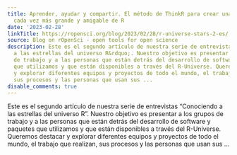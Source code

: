 ```yaml
---
title: Aprender, ayudar y compartir. El método de ThinkR para crear una comunidad
  cada vez más grande y amigable de R
date: '2023-02-28'
linkTitle: https://ropensci.org/blog/2023/02/28/r-universe-stars-2-es/
source: Blog on rOpenSci - open tools for open science
description: Este es el segundo artículo de nuestra serie de entrevistas &ldquo;Conociendo
  a las estrellas del universo R&rdquo;. Nuestro objetivo es presentar a los grupos
  de trabajo y a las personas que están detrás del desarrollo de software y paquetes
  que utilizamos y que están disponibles a través del R-Universe. Queremos destacar
  y explorar diferentes equipos y proyectos de todo el mundo, el trabajo que realizan,
  sus procesos y las personas que usan sus ...
disable_comments: true
---
```

Este es el segundo artículo de nuestra serie de entrevistas &ldquo;Conociendo a las estrellas del universo R&rdquo;. Nuestro objetivo es presentar a los grupos de trabajo y a las personas que están detrás del desarrollo de software y paquetes que utilizamos y que están disponibles a través del R-Universe. Queremos destacar y explorar diferentes equipos y proyectos de todo el mundo, el trabajo que realizan, sus procesos y las personas que usan sus ...
